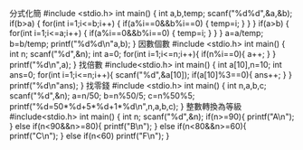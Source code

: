 分式化簡
#include <stdio.h>
int main()
{
    int a,b,temp;
    scanf("%d%d",&a,&b);
    if(b>a)
    {
    for(int i=1;i<=b;i++)
    {
        if(a%i==0&&b%i==0)
        {
           temp=i;
        }
    }
}
if(a>b)
{
   for(int i=1;i<=a;i++)
   {
       if(a%i==0&&b%i==0)
       {
        temp=i;
       }
   }
}
a=a/temp;
b=b/temp;
printf("%d%d\n"a,b);
}
因數個數
#include <stdio.h>
int main()
{
 int n;
 scanf("%d",&n);
 int a=0;
 for(int i=1;i<=n;i++){
    if(n%i==0){
    a++;
    }
}
printf("%d\n",a);
}
找倍數
#include<stdio.h>
int main()
{
 int a[10],n=10;
 int ans=0;
 for(int i=1;i<=n;i++){
    scanf("%d",&a[10]);
    if(a[10]%3==0){
       ans++;
     }
 }
 printf("%d\n"ans);
 }
找零錢
#include <stdio.h>
int main()
{
int n,a,b,c;
scanf("%d",&n);
a=n/50;
b=n%50/5;
c=n%50%5;
printf("%d=50*%d+5*%d+1*%d\n",n,a,b,c);
}
整數轉換為等級
#include<stdio.h>
int main()
{
 int n;
 scanf("%d",&n);
 if(n>=90){
   printf("A\n");
 }
 else if(n<90&&n>=80){
      printf("B\n");
 }
 else if(n<80&&n>=60){
      printf("C\n");
 }
 else if(n<60)
 printf("F\n");
}
